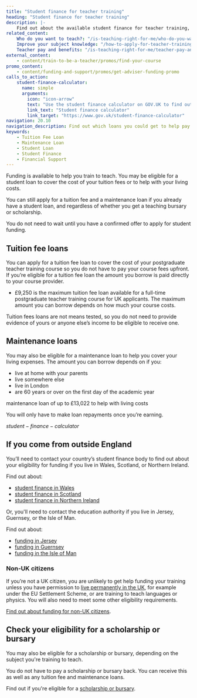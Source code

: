 ```yaml
---
title: "Student finance for teacher training"
heading: "Student finance for teacher training"
description: |-
    Find out about the available student finance for teacher training, including tuition fee loans and maintenance loans to support you while you train.
related_content:
    Who do you want to teach?: "/is-teaching-right-for-me/who-do-you-want-to-teach"
    Improve your subject knowledge: "/how-to-apply-for-teacher-training/subject-knowledge-enhancement"
    Teacher pay and benefits: "/is-teaching-right-for-me/teacher-pay-and-benefits"
external_content:
    - content/train-to-be-a-teacher/promos/find-your-course
promo_content:
    - content/funding-and-support/promos/get-adviser-funding-promo
calls_to_action:
    student-finance-calculator:
      name: simple
      arguments:
        icon: "icon-arrow"
        text: "Use the student finance calculator on GOV.UK to find out how much funding you can get."
        link_text: "Student finance calculator"
        link_target: "https://www.gov.uk/student-finance-calculator"
navigation: 20.10
navigation_description: Find out which loans you could get to help pay your fees and living expenses while you train.
keywords:
    - Tuition Fee Loan
    - Maintenance Loan
    - Student Loan
    - Student Finance
    - Financial Support
---
```


Funding is available to help you train to teach. You may be eligible for a student loan to cover the cost of your tuition fees or to help with your living costs. 

You can still apply for a tuition fee and a maintenance loan if you already have a student loan, and regardless of whether you get a teaching bursary or scholarship.

You do not need to wait until you have a confirmed offer to apply for student funding. 

## Tuition fee loans
You can apply for a tuition fee loan to cover the cost of your postgraduate teacher training course so you do not have to pay your course fees upfront. If you’re eligible for a tuition fee loan the amount you borrow is paid directly to your course provider.

* £9,250 is the maximum tuition fee loan available for a full-time postgraduate teacher training course for UK applicants. The maximum amount you can borrow depends on how much your course costs. 

Tuition fees loans are not means tested, so you do not need to provide evidence of yours or anyone else’s income to be eligible to receive one.

## Maintenance loans
You may also be eligible for a maintenance loan to help you cover your living expenses. The amount you can borrow depends on if you: 

* live at home with your parents 
* live somewhere else 
* live in London 
* are 60 years or over on the first day of the academic year 

maintenance loan of up to £13,022  to help with living costs


You will only have to make loan repayments once you’re earning.

$student-finance-calculator$

## If you come from outside England

You’ll need to contact your country’s student finance body to find out about your eligibility for funding if you live in Wales, Scotland, or Northern Ireland.

Find out about:

* [student finance in Wales](https://www.studentfinancewales.co.uk/)
* [student finance in Scotland](https://www.saas.gov.uk/)
* [student finance in Northern Ireland](https://www.studentfinanceni.co.uk/)

Or, you'll need to contact the education authority if you live in Jersey, Guernsey, or the Isle of Man.

Find out about:

* [funding in Jersey](https://www.gov.je/Working/Careers/16To19YearOlds/EnteringHigherEducation/FinancingHigherEducationCourses/FundingDegreeProfessionalQualifications/Pages/index.aspx)
* [funding in Guernsey](https://www.gov.gg/article/152744/Policies)
* [funding in the Isle of Man](https://www.gov.im/student-grants)

### Non-UK citizens

If you’re not a UK citizen, you are unlikely to get help funding your training unless you have permission to [live permanently in the UK](https://www.gov.uk/browse/visas-immigration/settle-in-the-uk), for example under the EU Settlement Scheme, or are training to teach languages or physics. You will also need to meet some other eligibility requirements.

[Find out about funding for non-UK citizens](/non-uk-teachers/train-to-teach-in-england-as-an-international-student).

## Check your eligibility for a scholarship or bursary

You may also be eligible for a scholarship or bursary, depending on the subject you're training to teach.

You do not have to pay a scholarship or bursary back. You can receive this as well as any tuition fee and maintenance loans.

Find out if you're eligible for a [scholarship or bursary](/funding-and-support/scholarships-and-bursaries).
